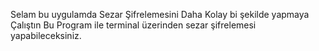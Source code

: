 Selam bu uygulamda Sezar Şifrelemesini Daha Kolay bi şekilde yapmaya Çalıştın Bu Program ile terminal üzerinden sezar şifrelemesi yapabileceksiniz.
